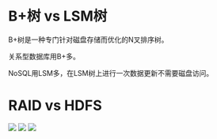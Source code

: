 # B+树 vs LSM树
B+树是一种专门针对磁盘存储而优化的N叉排序树。

关系型数据库用B+多。

NoSQL用LSM多，在LSM树上进行一次数据更新不需要磁盘访问。

# RAID vs HDFS
![](http://opkk27k9n.bkt.clouddn.com/17-7-29/19823702.jpg)
![](http://opkk27k9n.bkt.clouddn.com/17-7-29/39535881.jpg)
![](http://opkk27k9n.bkt.clouddn.com/17-7-29/70903419.jpg)